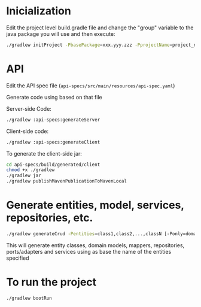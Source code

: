 # Inicialization

Edit the project level build.gradle file and change the "group" variable to the java package
you will use and then execute:

```bash
./gradlew initProject -PbasePackage=xxx.yyy.zzz -PprojectName=project_name_here
```

# API

Edit the API spec file (`api-specs/src/main/resources/api-spec.yaml`)

Generate code using based on that file

Server-side Code:

```bash
./gradlew :api-specs:generateServer
```

Client-side code:

```bash
./gradlew :api-specs:generateClient
```

To generate the client-side jar:

```bash
cd api-specs/build/generated/client
chmod +x ./gradlew
./gradlew jar
./gradlew publishMavenPublicationToMavenLocal
```

# Generate entities, model, services, repositories, etc.

```bash
./gradlew generateCrud -Pentities=class1,class2,...,classN [-Ponly=domain|app|infra] [-PbasePackage=xxx.yyy.zzz]
```

This will generate entity classes, domain models, mappers, repositories, ports/adapters and services using
as base the name of the entities specified

# To run the project

```bash
./gradlew bootRun
```